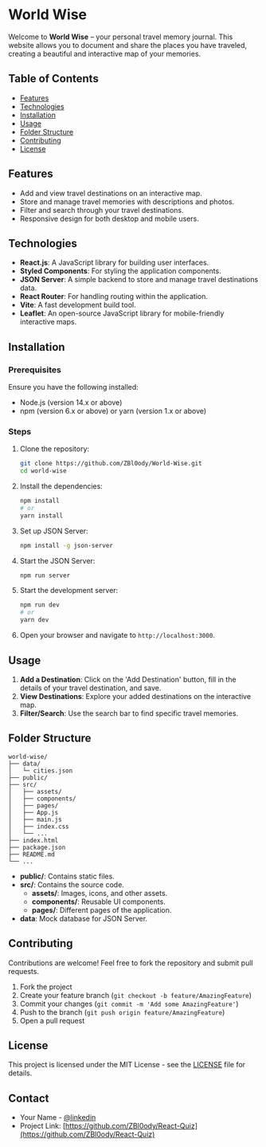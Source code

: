 # World Wise

Welcome to **World Wise** – your personal travel memory journal. This website allows you to document and share the places you have traveled, creating a beautiful and interactive map of your memories.

## Table of Contents

- [Features](#features)
- [Technologies](#technologies)
- [Installation](#installation)
- [Usage](#usage)
- [Folder Structure](#folder-structure)
- [Contributing](#contributing)
- [License](#license)

## Features

- Add and view travel destinations on an interactive map.
- Store and manage travel memories with descriptions and photos.
- Filter and search through your travel destinations.
- Responsive design for both desktop and mobile users.

## Technologies

- **React.js**: A JavaScript library for building user interfaces.
- **Styled Components**: For styling the application components.
- **JSON Server**: A simple backend to store and manage travel destinations data.
- **React Router**: For handling routing within the application.
- **Vite**: A fast development build tool.
- **Leaflet**: An open-source JavaScript library for mobile-friendly interactive maps.

## Installation

### Prerequisites

Ensure you have the following installed:

- Node.js (version 14.x or above)
- npm (version 6.x or above) or yarn (version 1.x or above)

### Steps

1. Clone the repository:
   ```bash
   git clone https://github.com/ZBl0ody/World-Wise.git
   cd world-wise
   ```

2. Install the dependencies:
   ```bash
   npm install
   # or
   yarn install
   ```

3. Set up JSON Server:
   ```bash
   npm install -g json-server
   ```

4. Start the JSON Server:
   ```bash
   npm run server
   ```

5. Start the development server:
   ```bash
   npm run dev
   # or
   yarn dev
   ```

6. Open your browser and navigate to `http://localhost:3000`.

## Usage

1. **Add a Destination**: Click on the 'Add Destination' button, fill in the details of your travel destination, and save.
2. **View Destinations**: Explore your added destinations on the interactive map.
3. **Filter/Search**: Use the search bar to find specific travel memories.

## Folder Structure

```
world-wise/
├── data/
│   └─ cities.json
├── public/
├── src/
│   ├── assets/
│   ├── components/
│   ├── pages/
│   ├── App.js
│   ├── main.js
│   ├── index.css
│   └── ...
├── index.html
├── package.json
├── README.md
└── ...
```

- **public/**: Contains static files.
- **src/**: Contains the source code.
  - **assets/**: Images, icons, and other assets.
  - **components/**: Reusable UI components.
  - **pages/**: Different pages of the application.
- **data**: Mock database for JSON Server.

## Contributing

Contributions are welcome! Feel free to fork the repository and submit pull requests.

1. Fork the project
2. Create your feature branch (`git checkout -b feature/AmazingFeature`)
3. Commit your changes (`git commit -m 'Add some AmazingFeature'`)
4. Push to the branch (`git push origin feature/AmazingFeature`)
5. Open a pull request

## License

This project is licensed under the MIT License - see the [LICENSE](LICENSE) file for details.

## Contact

- Your Name - [@linkedin](https://www.linkedin.com/in/ahmed-samir-abdon-b99156280/)
- Project Link: [https://github.com/ZBl0ody/React-Quiz](https://github.com/ZBl0ody/React-Quiz)


